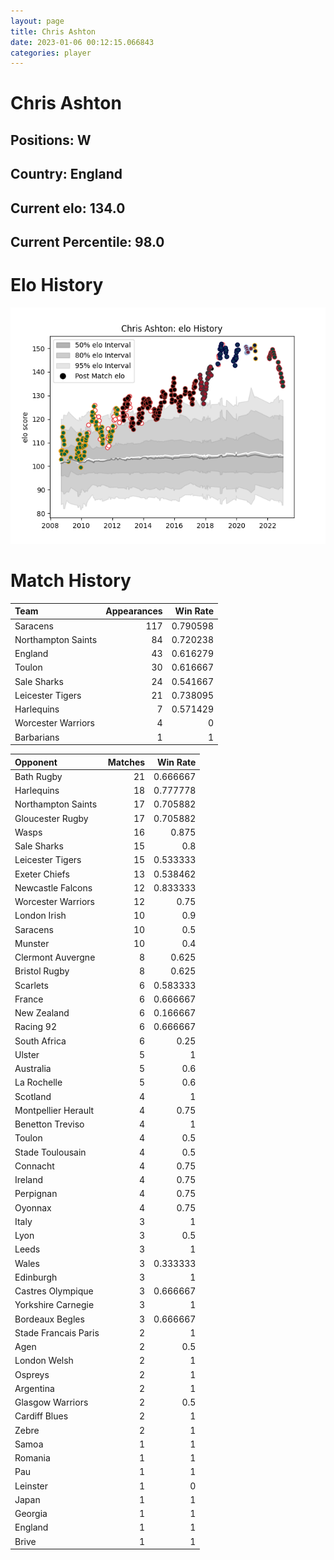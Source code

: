 ```yaml
---  
layout: page  
title: Chris Ashton  
date: 2023-01-06 00:12:15.066843  
categories: player  
---
```

# Chris Ashton

## Positions: W

## Country: England

## Current elo: 134.0

## Current Percentile: 98.0

# Elo History


![elo history](history_ChrisAshton.png)
# Match History


| Team               |   Appearances |   Win Rate |
|:-------------------|--------------:|-----------:|
| Saracens           |           117 |   0.790598 |
| Northampton Saints |            84 |   0.720238 |
| England            |            43 |   0.616279 |
| Toulon             |            30 |   0.616667 |
| Sale Sharks        |            24 |   0.541667 |
| Leicester Tigers   |            21 |   0.738095 |
| Harlequins         |             7 |   0.571429 |
| Worcester Warriors |             4 |   0        |
| Barbarians         |             1 |   1        |

| Opponent             |   Matches |   Win Rate |
|:---------------------|----------:|-----------:|
| Bath Rugby           |        21 |   0.666667 |
| Harlequins           |        18 |   0.777778 |
| Northampton Saints   |        17 |   0.705882 |
| Gloucester Rugby     |        17 |   0.705882 |
| Wasps                |        16 |   0.875    |
| Sale Sharks          |        15 |   0.8      |
| Leicester Tigers     |        15 |   0.533333 |
| Exeter Chiefs        |        13 |   0.538462 |
| Newcastle Falcons    |        12 |   0.833333 |
| Worcester Warriors   |        12 |   0.75     |
| London Irish         |        10 |   0.9      |
| Saracens             |        10 |   0.5      |
| Munster              |        10 |   0.4      |
| Clermont Auvergne    |         8 |   0.625    |
| Bristol Rugby        |         8 |   0.625    |
| Scarlets             |         6 |   0.583333 |
| France               |         6 |   0.666667 |
| New Zealand          |         6 |   0.166667 |
| Racing 92            |         6 |   0.666667 |
| South Africa         |         6 |   0.25     |
| Ulster               |         5 |   1        |
| Australia            |         5 |   0.6      |
| La Rochelle          |         5 |   0.6      |
| Scotland             |         4 |   1        |
| Montpellier Herault  |         4 |   0.75     |
| Benetton Treviso     |         4 |   1        |
| Toulon               |         4 |   0.5      |
| Stade Toulousain     |         4 |   0.5      |
| Connacht             |         4 |   0.75     |
| Ireland              |         4 |   0.75     |
| Perpignan            |         4 |   0.75     |
| Oyonnax              |         4 |   0.75     |
| Italy                |         3 |   1        |
| Lyon                 |         3 |   0.5      |
| Leeds                |         3 |   1        |
| Wales                |         3 |   0.333333 |
| Edinburgh            |         3 |   1        |
| Castres Olympique    |         3 |   0.666667 |
| Yorkshire Carnegie   |         3 |   1        |
| Bordeaux Begles      |         3 |   0.666667 |
| Stade Francais Paris |         2 |   1        |
| Agen                 |         2 |   0.5      |
| London Welsh         |         2 |   1        |
| Ospreys              |         2 |   1        |
| Argentina            |         2 |   1        |
| Glasgow Warriors     |         2 |   0.5      |
| Cardiff Blues        |         2 |   1        |
| Zebre                |         2 |   1        |
| Samoa                |         1 |   1        |
| Romania              |         1 |   1        |
| Pau                  |         1 |   1        |
| Leinster             |         1 |   0        |
| Japan                |         1 |   1        |
| Georgia              |         1 |   1        |
| England              |         1 |   1        |
| Brive                |         1 |   1        |